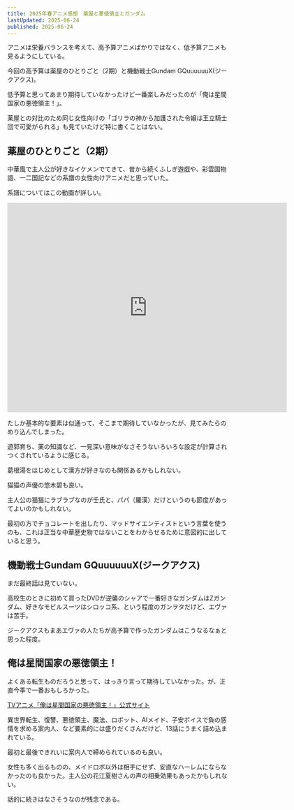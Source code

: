 ```yaml
---
title: 2025年春アニメ感想　薬屋と悪徳領主とガンダム
lastUpdated: 2025-06-24
published: 2025-06-24
---
```


アニメは栄養バランスを考えて、高予算アニメばかりではなく、低予算アニメも見るようにしている。

今回の高予算は薬屋のひとりごと（2期）と機動戦士Gundam GQuuuuuuX(ジークアクス)。

低予算と思ってあまり期待していなかったけど一番楽しみだったのが「俺は星間国家の悪徳領主！」。

薬屋との対比のため同じ女性向けの「ゴリラの神から加護された令嬢は王立騎士団で可愛がられる」も見ていたけど特に書くことはない。

## 薬屋のひとりごと（2期）

中華風で主人公が好きなイケメンでてきて、昔から続くふしぎ遊戯や、彩雲国物語、一二国記などの系譜の女性向けアニメだと思っていた。

系譜についてはこの動画が詳しい。
<iframe width="640" height="480" src="https://www.youtube.com/embed/G7tRjMOTGx0" title="「薬屋のひとりごと」を考察していったら現代女子の欲望とエールが見えてきた件" frameborder="0" allow="accelerometer; autoplay; clipboard-write; encrypted-media; gyroscope; picture-in-picture; web-share" referrerpolicy="strict-origin-when-cross-origin" allowfullscreen></iframe>

たしか基本的な要素は似通って、そこまで期待していなかったが、見てみたらのめり込んでしまった。

遊郭育ち、薬の知識など、一見深い意味がなさそうないろいろな設定が計算されつくされているように感じる。

葛根湯をはじめとして漢方が好きなのも関係あるかもしれない。

猫猫の声優の悠木碧も良い。

主人公の猫猫にラブラブなのが壬氏と、パパ（羅漢）だけというのも節度があってよいのかもしれない。

最初の方でチョコレートを出したり、マッドサイエンティストという言葉を使うのも、これは正当な中華歴史物ではないことをわからせるために意図的に出していると思う。



## 機動戦士Gundam GQuuuuuuX(ジークアクス)

まだ最終話は見ていない。

高校生のときに初めて買ったDVDが逆襲のシャアで一番好きなガンダムはZガンダム、好きなモビルスーツはシロッコ系、という程度のガンヲタだけど、エヴァは苦手。

ジークアクスもまあエヴァの人たちが高予算で作ったガンダムはこうなるなぁと思った程度。

## 俺は星間国家の悪徳領主！

よくある転生ものだろうと思って、はっきり言って期待していなかった。が、正直今季で一番おもしろかった。

[TVアニメ「俺は星間国家の悪徳領主！」公式サイト](https://seikankokka-anime.com/)


異世界転生、復讐、悪徳領主、魔法、ロボット、AIメイド、子安ボイスで負の感情を求める案内人、など要素的には盛りだくさんだけど、13話にうまく詰め込まれている。

最初と最後できれいに案内人で締められているのも良い。

女性も多く出るものの、メイドロボ以外は相手にせず、安直なハーレムにならなかったのも良かった。主人公の花江夏樹さんの声の相乗効果もあったかもしれない。

話的に続きはなさそうなのが残念である。
